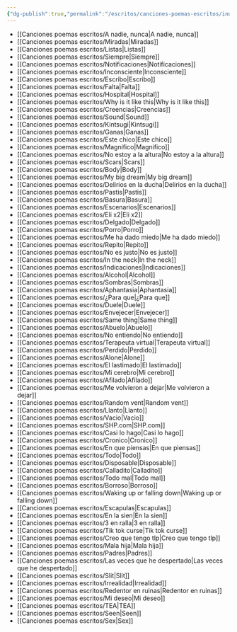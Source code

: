 ```yaml
---
{"dg-publish":true,"permalink":"/escritos/canciones-poemas-escritos/indice-pagina-web/","tags":["gardenEntry"]}
---
```


- [[Canciones poemas escritos/A nadie, nunca\|A nadie, nunca]]
- [[Canciones poemas escritos/Miradas\|Miradas]]
- [[Canciones poemas escritos/Listas\|Listas]]
- [[Canciones poemas escritos/Siempre\|Siempre]]
- [[Canciones poemas escritos/Notificaciones\|Notificaciones]]
- [[Canciones poemas escritos/Inconsciente\|Inconsciente]]
- [[Canciones poemas escritos/Escribo\|Escribo]]
- [[Canciones poemas escritos/Falta\|Falta]]
- [[Canciones poemas escritos/Hospital\|Hospital]]
- [[Canciones poemas escritos/Why is it like this\|Why is it like this]]
- [[Canciones poemas escritos/Creencias\|Creencias]]
- [[Canciones poemas escritos/Sound\|Sound]]
- [[Canciones poemas escritos/Kintsugi\|Kintsugi]]
- [[Canciones poemas escritos/Ganas\|Ganas]]
- [[Canciones poemas escritos/Este chico\|Este chico]]
- [[Canciones poemas escritos/Magnifico\|Magnifico]]
- [[Canciones poemas escritos/No estoy a la altura\|No estoy a la altura]]
- [[Canciones poemas escritos/Scars\|Scars]]
- [[Canciones poemas escritos/Body\|Body]]
- [[Canciones poemas escritos/My big dream\|My big dream]]
- [[Canciones poemas escritos/Delirios en la ducha\|Delirios en la ducha]]
- [[Canciones poemas escritos/Pastis\|Pastis]]
- [[Canciones poemas escritos/Basura\|Basura]]
- [[Canciones poemas escritos/Escenarios\|Escenarios]]
- [[Canciones poemas escritos/Eli x2\|Eli x2]]
- [[Canciones poemas escritos/Delgado\|Delgado]]
- [[Canciones poemas escritos/Porro\|Porro]]
- [[Canciones poemas escritos/Me ha dado miedo\|Me ha dado miedo]]
- [[Canciones poemas escritos/Repito\|Repito]]
- [[Canciones poemas escritos/No es justo\|No es justo]]
- [[Canciones poemas escritos/In the neck\|In the neck]]
- [[Canciones poemas escritos/Indicaciones\|Indicaciones]]
- [[Canciones poemas escritos/Alcohol\|Alcohol]]
- [[Canciones poemas escritos/Sombras\|Sombras]]
- [[Canciones poemas escritos/Aphantasia\|Aphantasia]]
- [[Canciones poemas escritos/¿Para que\|¿Para que]]
- [[Canciones poemas escritos/Duele\|Duele]]
- [[Canciones poemas escritos/Envejecer\|Envejecer]]
- [[Canciones poemas escritos/Same thing\|Same thing]]
- [[Canciones poemas escritos/Abuelo\|Abuelo]]
- [[Canciones poemas escritos/No entiendo\|No entiendo]]
- [[Canciones poemas escritos/Terapeuta virtual\|Terapeuta virtual]]
- [[Canciones poemas escritos/Perdido\|Perdido]]
- [[Canciones poemas escritos/Alone\|Alone]]
- [[Canciones poemas escritos/El lastimado\|El lastimado]]
- [[Canciones poemas escritos/Mi cerebro\|Mi cerebro]]
- [[Canciones poemas escritos/Afilado\|Afilado]]
- [[Canciones poemas escritos/Me volvieron a dejar\|Me volvieron a dejar]]
- [[Canciones poemas escritos/Random vent\|Random vent]]
- [[Canciones poemas escritos/Llanto\|Llanto]]
- [[Canciones poemas escritos/Vacio\|Vacio]]
- [[Canciones poemas escritos/SHP.com\|SHP.com]]
- [[Canciones poemas escritos/Casi lo hago\|Casi lo hago]]
- [[Canciones poemas escritos/Cronico\|Cronico]]
- [[Canciones poemas escritos/En que piensas\|En que piensas]]
- [[Canciones poemas escritos/Todo\|Todo]]
- [[Canciones poemas escritos/Disposable\|Disposable]]
- [[Canciones poemas escritos/Calladito\|Calladito]]
- [[Canciones poemas escritos/Todo mal\|Todo mal]]
- [[Canciones poemas escritos/Borroso\|Borroso]]
- [[Canciones poemas escritos/Waking up or falling down\|Waking up or falling down]]
- [[Canciones poemas escritos/Escapulas\|Escapulas]]
- [[Canciones poemas escritos/En la sien\|En la sien]]
- [[Canciones poemas escritos/3 en ralla\|3 en ralla]]
- [[Canciones poemas escritos/Tik tok curse\|Tik tok curse]]
- [[Canciones poemas escritos/Creo que tengo tlp\|Creo que tengo tlp]]
- [[Canciones poemas escritos/Mala hija\|Mala hija]]
- [[Canciones poemas escritos/Padres\|Padres]]
- [[Canciones poemas escritos/Las veces que he despertado\|Las veces que he despertado]]
- [[Canciones poemas escritos/Slit\|Slit]]
- [[Canciones poemas escritos/Irrealidad\|Irrealidad]]
- [[Canciones poemas escritos/Redentor en ruinas\|Redentor en ruinas]]
- [[Canciones poemas escritos/Mi deseo\|Mi deseo]]
- [[Canciones poemas escritos/TEA\|TEA]]
- [[Canciones poemas escritos/Seen\|Seen]]
- [[Canciones poemas escritos/Sex\|Sex]]

